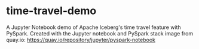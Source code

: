 # time-travel-demo
A Jupyter Notebook demo of Apache Iceberg's time travel feature with PySpark.
Created with the Jupyter notebook and PySpark stack image from quay.io: https://quay.io/repository/jupyter/pyspark-notebook
